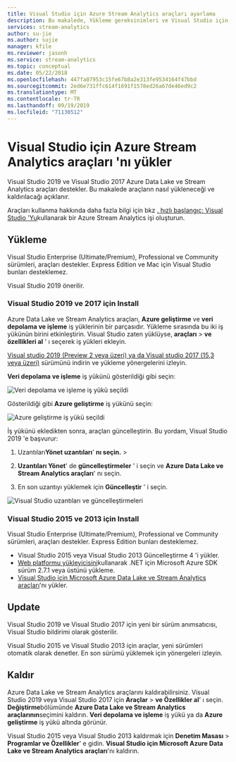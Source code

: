 ```yaml
---
title: Visual Studio için Azure Stream Analytics araçları ayarlama
description: Bu makalede, Yükleme gereksinimleri ve Visual Studio için Azure Stream Analytics araçlarının nasıl ayarlanacağı açıklanır.
services: stream-analytics
author: su-jie
ms.author: sujie
manager: kfile
ms.reviewer: jasonh
ms.service: stream-analytics
ms.topic: conceptual
ms.date: 05/22/2018
ms.openlocfilehash: 447fa07953c15fe67b8a2e313fe9534164f47bbd
ms.sourcegitcommit: 2ed6e731ffc614f1691f1578ed26a67de46ed9c2
ms.translationtype: MT
ms.contentlocale: tr-TR
ms.lasthandoff: 09/19/2019
ms.locfileid: "71130512"
---
```

# <a name="install-azure-stream-analytics-tools-for-visual-studio"></a>Visual Studio için Azure Stream Analytics araçları 'nı yükler

Visual Studio 2019 ve Visual Studio 2017 Azure Data Lake ve Stream Analytics araçları destekler. Bu makalede araçların nasıl yükleneceği ve kaldırılacağı açıklanır.

Araçları kullanma hakkında daha fazla bilgi için bkz [. hızlı başlangıç: Visual Studio 'Yu](stream-analytics-quick-create-vs.md)kullanarak bir Azure Stream Analytics işi oluşturun.

## <a name="install"></a>Yükleme

Visual Studio Enterprise (Ultimate/Premium), Professional ve Community sürümleri, araçları destekler. Express Edition ve Mac için Visual Studio bunları desteklemez.

Visual Studio 2019 önerilir.

### Visual Studio 2019 ve 2017 için Install<a name="recommended-visual-studio-2019-and-2017"></a>

Azure Data Lake ve Stream Analytics araçları, **Azure geliştirme** ve **veri depolama ve işleme** iş yüklerinin bir parçasıdır. Yükleme sırasında bu iki iş yükünün birini etkinleştirin. Visual Studio zaten yüklüyse, **araçları** > **ve özellikleri al** ' ı seçerek iş yükleri ekleyin.

[Visual studio 2019 (Preview 2 veya üzeri) ya da Visual studio 2017 (15,3 veya üzeri)](https://www.visualstudio.com/) sürümünü indirin ve yükleme yönergelerini izleyin.

**Veri depolama ve işleme** iş yükünü gösterildiği gibi seçin:

![Veri depolama ve işleme iş yükü seçildi](./media/stream-analytics-tools-for-visual-studio-install/stream-analytics-tools-for-vs-2019-install-01.png)

Gösterildiği gibi **Azure geliştirme** iş yükünü seçin:

![Azure geliştirme iş yükü seçildi](./media/stream-analytics-tools-for-visual-studio-install/stream-analytics-tools-for-vs-2019-install-02.png)

İş yükünü ekledikten sonra, araçları güncelleştirin. Bu yordam, Visual Studio 2019 'e başvurur:

1. Uzantıları**Yönet uzantıları**' **nı seçin.**  > 

1. **Uzantıları Yönet**' de **güncelleştirmeler** ' i seçin ve **Azure Data Lake ve Stream Analytics araçları**' nı seçin.

1. En son uzantıyı yüklemek için **Güncelleştir** ' i seçin.

![Visual Studio uzantıları ve güncelleştirmeleri](./media/stream-analytics-tools-for-visual-studio-install/stream-analytics-tools-vs2019-extensions-updates.png)

### Visual Studio 2015 ve 2013 için Install<a name="visual-studio-2015-2013"></a>

Visual Studio Enterprise (Ultimate/Premium), Professional ve Community sürümleri, araçları destekler. Express Edition bunları desteklemez.

* Visual Studio 2015 veya Visual Studio 2013 Güncelleştirme 4 'i yükler.
* [Web platformu yükleyicisini](https://www.microsoft.com/web/downloads/platform.aspx)kullanarak .NET için Microsoft Azure SDK sürüm 2.7.1 veya üstünü yükleme.
* [Visual Studio için Microsoft Azure Data Lake ve Stream Analytics araçları](https://www.microsoft.com/en-us/download/details.aspx?id=49504)'nı yükler.

## Update<a name="visual-studio-2019-and-2017"></a><a name="visual-studio-2015-and-2013"></a>

Visual Studio 2019 ve Visual Studio 2017 için yeni bir sürüm anımsatıcısı, Visual Studio bildirimi olarak gösterilir.

Visual Studio 2015 ve Visual Studio 2013 için araçlar, yeni sürümleri otomatik olarak denetler. En son sürümü yüklemek için yönergeleri izleyin.

## <a name="uninstall"></a>Kaldır

Azure Data Lake ve Stream Analytics araçlarını kaldırabilirsiniz. Visual Studio 2019 veya Visual Studio 2017 için **Araçlar** > **ve Özellikler al**' ı seçin. **Değiştirme**bölümünde **Azure Data Lake ve Stream Analytics araçlarının**seçimini kaldırın. **Veri depolama ve işleme** iş yükü ya da **Azure geliştirme** iş yükü altında görünür.

Visual Studio 2015 veya Visual Studio 2013 kaldırmak için **Denetim Masası** > **Programlar ve Özellikler**' e gidin. **Visual Studio için Microsoft Azure Data Lake ve Stream Analytics araçları**'nı kaldırın.
